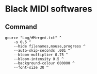 # Black MIDI softwares

## Command

```batch
gource "Log/#Merged.txt" ^
	-s 0.5 ^
	--hide filenames,mouse,progress ^
	--auto-skip-seconds .001 ^
	--bloom-multiplier 0.75 ^
	--bloom-intensity 0.5 ^
	--background-colour 000000 ^
	--font-size 30 ^
```
